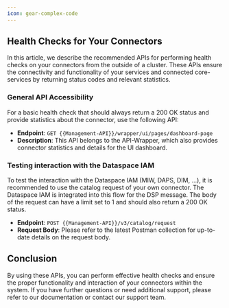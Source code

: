 ```yaml
---
icon: gear-complex-code
---
```


## Health Checks for Your Connectors

In this article, we describe the recommended APIs for performing health checks on your connectors from the outside of a cluster. These APIs ensure the connectivity and functionality of your services and connected core-services by returning status codes and relevant statistics.

### General API Accessibility

For a basic health check that should always return a 200 OK status and provide statistics about the connector, use the following API:

- **Endpoint**: `GET {{Management-API}}/wrapper/ui/pages/dashboard-page`
- **Description**: This API belongs to the API-Wrapper, which also provides connector statistics and details for the UI dashboard.

### Testing interaction with the Dataspace IAM

To test the interaction with the Dataspace IAM (MIW, DAPS, DIM, ...), it is recommended to use the catalog request of your own connector. The Dataspace IAM is integrated into this flow for the DSP message. The body of the request can have a limit set to 1 and should also return a 200 OK status.

- **Endpoint**: `POST {{Management-API}}/v3/catalog/request`
- **Request Body**: Please refer to the latest Postman collection for up-to-date details on the request body.

## Conclusion

By using these APIs, you can perform effective health checks and ensure the proper functionality and interaction of your connectors within the system. If you have further questions or need additional support, please refer to our documentation or contact our support team.

